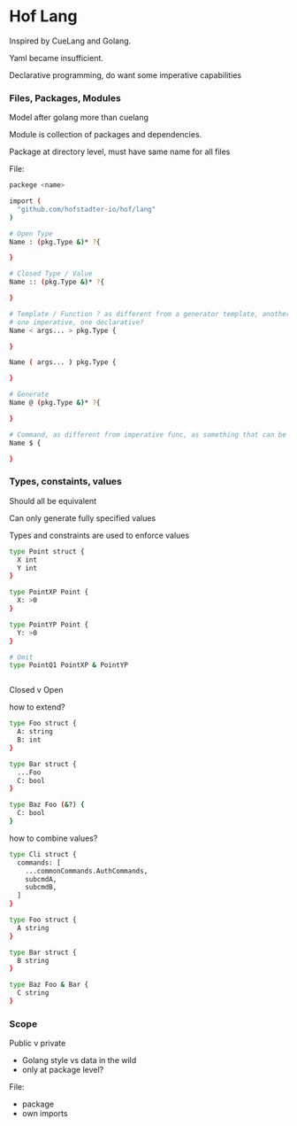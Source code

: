 # Hof Lang

Inspired by CueLang and Golang.

Yaml became insufficient.

Declarative programming, do want some imperative capabilities



### Files, Packages, Modules

Model after golang more than cuelang

Module is collection of packages and dependencies.

Package at directory level, must have same name for all files

File:

```bash
packege <name>

import (
  "github.com/hofstadter-io/hof/lang"
)

# Open Type
Name : (pkg.Type &)* ?{

}

# Closed Type / Value
Name :: (pkg.Type &)* ?{

}

# Template / Function ? as different from a generator template, another hame perhaps? (mould, form)
# one imperative, one declarative?
Name < args... > pkg.Type {

}

Name ( args... ) pkg.Type {

}

# Generate
Name @ (pkg.Type &)* ?{

}

# Command, as different from imperative func, as something that can be run with `hof run ....`
Name $ {

}
```


### Types, constaints, values

Should all be equivalent

Can only generate fully specified values

Types and constraints are used to enforce values


```bash
type Point struct {
  X int
  Y int
}

type PointXP Point {
  X: >0
}

type PointYP Point {
  Y: >0
}

# Omit 
type PointQ1 PointXP & PointYP 



```

Closed v Open

how to extend?

```bash
type Foo struct {
  A: string
  B: int
}

type Bar struct {
  ...Foo
  C: bool
}

type Baz Foo (&?) {
  C: bool
}
```

how to combine values?

```bash
type Cli struct {
  commands: [
    ...commonCommands.AuthCommands,
    subcmdA,
    subcmdB,
  ]
}
```

```bash
type Foo struct {
  A string
}

type Bar struct {
  B string
}

type Baz Foo & Bar {
  C string
}
```

### Scope

Public v private
 - Golang style vs data in the wild
 - only at package level?

File:
 - package
 - own imports


